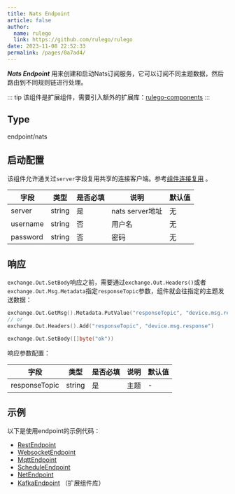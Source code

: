 ```yaml
---
title: Nats Endpoint
article: false
author: 
  name: rulego
  link: https://github.com/rulego/rulego
date: 2023-11-08 22:52:33
permalink: /pages/0a7ad4/
---
```


***Nats Endpoint*** <Badge text="v0.21.0+"/> 用来创建和启动Nats订阅服务，它可以订阅不同主题数据，然后路由到不同规则链进行处理。

::: tip 
该组件是扩展组件，需要引入额外的扩展库：[rulego-components](https://github.com/rulego/rulego-components)
:::

## Type

endpoint/nats

## 启动配置
该组件允许通关过`server`字段复用共享的连接客户端。参考[组件连接复用](/pages/baa05d/) 。

| 字段       | 类型     | 是否必填 | 说明            | 默认值 |
|----------|--------|------|---------------|-----|
| server   | string | 是    | nats server地址 | 无   |
| username | string | 否    | 用户名           | 无   |
| password | string | 否    | 密码            | 无   |



## 响应

`exchange.Out.SetBody`响应之前，需要通过`exchange.Out.Headers()`或者`exchange.Out.Msg.Metadata`指定`responseTopic`参数，组件就会往指定的主题发送数据：

```go
exchange.Out.GetMsg().Metadata.PutValue("responseTopic", "device.msg.response")
// or
exchange.Out.Headers().Add("responseTopic", "device.msg.response")

exchange.Out.SetBody([]byte("ok"))
```

响应参数配置：

| 字段        | 类型     | 是否必填 | 说明    | 默认值 |
|-----------|--------|------|-------|-----|
| responseTopic     | string | 是    | 主题    | -   |

## 示例

以下是使用endpoint的示例代码：

- [RestEndpoint](https://github.com/rulego/rulego/tree/main/examples/http_endpoint/http_endpoint.go)
- [WebsocketEndpoint](https://github.com/rulego/rulego/tree/main/endpoint/websocket/websocket_test.go)
- [MqttEndpoint](https://github.com/rulego/rulego/tree/main/endpoint/mqtt/mqtt_test.go)
- [ScheduleEndpoint](https://github.com/rulego/rulego/tree/main/endpoint/schedule/schedule_test.go)
- [NetEndpoint](https://github.com/rulego/rulego-components/blob/main/endpoint/net/net_test.go)
- [KafkaEndpoint](https://github.com/rulego/rulego-components/blob/main/endpoint/kafka/kafka_test.go) （扩展组件库）